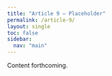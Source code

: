 ```yaml
---
title: "Article 9 – Placeholder"
permalink: /article-9/
layout: single
toc: false
sidebar:
  nav: "main"
---
```


Content forthcoming.
